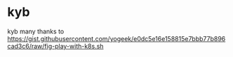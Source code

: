 # kyb
kyb
many thanks to 
https://gist.githubusercontent.com/yogeek/e0dc5e16e158815e7bbb77b896cad3c6/raw/fig-play-with-k8s.sh
